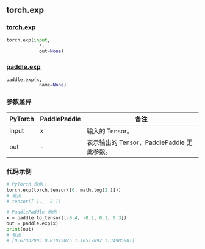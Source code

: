 ## torch.exp
### [torch.exp](https://pytorch.org/docs/stable/generated/torch.exp.html?highlight=exp#torch.exp)

```python
torch.exp(input,
            *,
            out=None)
```

### [paddle.exp](https://www.paddlepaddle.org.cn/documentation/docs/zh/api/paddle/exp_cn.html#exp)

```python
paddle.exp(x,
            name=None)
```

### 参数差异
| PyTorch       | PaddlePaddle | 备注                                                   |
| ------------- | ------------ | ------------------------------------------------------ |
| input         | x            | 输入的 Tensor。                                      |
| out           | -            | 表示输出的 Tensor，PaddlePaddle 无此参数。               |


### 代码示例
``` python
# PyTorch 示例：
torch.exp(torch.tensor([0, math.log(2.)]))
# 输出
# tensor([ 1.,  2.])
```

``` python
# PaddlePaddle 示例：
x = paddle.to_tensor([-0.4, -0.2, 0.1, 0.3])
out = paddle.exp(x)
print(out)
# 输出
# [0.67032005 0.81873075 1.10517092 1.34985881]
```
